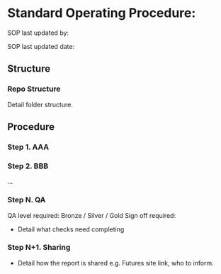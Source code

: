 # Standard Operating Procedure:

SOP last updated by:

SOP last updated date:

## Structure

### Repo Structure

Detail folder structure.

## Procedure

### Step 1. AAA

### Step 2. BBB

...

### Step N. QA

QA level required: Bronze / Silver / Gold Sign off required:

-   Detail what checks need completing

### Step N+1. Sharing

-   Detail how the report is shared e.g. Futures site link, who to inform.
